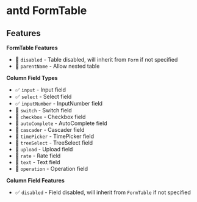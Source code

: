 # antd FormTable

## Features

**FormTable Features**
  - 🚧 `disabled` - Table disabled, will inherit from `Form` if not specified
  - 🚧  `parentName` - Allow nested table

**Column Field Types**
  - ✅ `input` - Input field
  - ✅ `select` - Select field
  - ✅ `inputNumber` - InputNumber field
  - 🚧 `switch` - Switch field
  - 🚧 `checkbox` - Checkbox field
  - 🚧 `autoComplete` - AutoComplete field
  - 🚧 `cascader` - Cascader field
  - 🚧 `timePicker` - TimePicker field
  - 🚧 `treeSelect` - TreeSelect field
  - 🚧 `upload` - Upload field
  - 🚧 `rate` - Rate field
  - 🚧 `text` - Text field
  - 🚧 `operation` - Operation field

**Column Field Features**
  - ✅ `disabled` - Field disabled, will inherit from `FormTable` if not specified